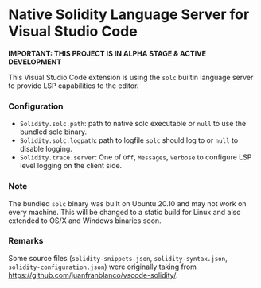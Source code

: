 # Native Solidity Language Server for Visual Studio Code

**IMPORTANT: THIS PROJECT IS IN ALPHA STAGE & ACTIVE DEVELOPMENT**

This Visual Studio Code extension is using the `solc` builtin language server to provide
LSP capabilities to the editor.

### Configuration

* `Solidity.solc.path`: path to native solc executable or `null` to use the bundled solc binary.
* `Solidity.solc.logpath`: path to logfile `solc` should log to or `null` to disable logging.
* `Solidity.trace.server`: One of `Off`, `Messages`, `Verbose` to configure LSP level logging on the client side.

### Note

The bundled `solc` binary was built on Ubuntu 20.10 and may not work on every machine.
This will be changed to a static build for Linux and also extended to OS/X and Windows binaries soon.

### Remarks

Some source files (`solidity-snippets.json`, `solidity-syntax.json`, `solidity-configuration.json`) were
originally taking from https://github.com/juanfranblanco/vscode-solidity/.
